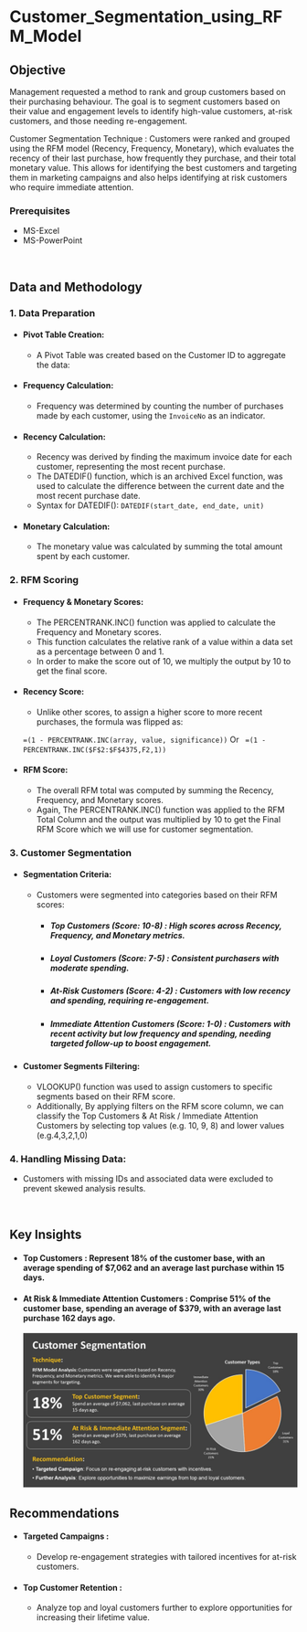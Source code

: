 # **Customer_Segmentation_using_RFM_Model**
## Objective
Management requested a method to rank and group customers based on their purchasing behaviour. The goal is to segment customers based on their value and engagement levels to identify high-value customers, at-risk customers, and those needing re-engagement.

Customer Segmentation Technique : 
Customers were ranked and grouped using the RFM model (Recency, Frequency, Monetary), which evaluates the recency of their last purchase, how frequently they purchase, and their total monetary value. This allows for identifying the best customers and targeting them in marketing campaigns and also helps identifying at risk customers who require immediate attention.

### Prerequisites
- MS-Excel
- MS-PowerPoint
<br />

## Data and Methodology
### 1. Data Preparation
 - #### Pivot Table Creation:
    - A Pivot Table was created based on the Customer ID to aggregate the data:
          
 - #### Frequency Calculation:
    - Frequency was determined by counting the number of purchases made by each customer, using the `InvoiceNo` as an indicator.
    
 - #### Recency Calculation:
    - Recency was derived by finding the maximum invoice date for each customer, representing the most recent purchase.
    - The DATEDIF() function, which is an archived Excel function, was used to calculate the difference between the current date and the most recent purchase date.
    - Syntax for DATEDIF():
       ``` DATEDIF(start_date, end_date, unit) ```
    
 - #### Monetary Calculation:
    - The monetary value was calculated by summing the total amount spent by each customer.
    
### 2. RFM Scoring
- #### Frequency & Monetary Scores:
    - The PERCENTRANK.INC() function was applied to calculate the Frequency and Monetary scores.
    - This function calculates the relative rank of a value within a data set as a percentage between 0 and 1.
    - In order to make the score out of 10, we multiply the output by 10 to get the final score.
    

- #### Recency Score:
    - Unlike other scores, to assign a higher score to more recent purchases, the formula was flipped as:
    
    ```=(1 - PERCENTRANK.INC(array, value, significance))```  Or 
    ``` =(1 - PERCENTRANK.INC($F$2:$F$4375,F2,1))```
      
- #### RFM Score:
    - The overall RFM total was computed by summing the Recency, Frequency, and Monetary scores.
    - Again, The PERCENTRANK.INC() function was applied to the RFM Total Column and the output was multiplied by 10 to get the Final RFM Score which we will use for customer segmentation.

### 3. Customer Segmentation
- #### Segmentation Criteria:
    - Customers were segmented into categories based on their RFM scores:
        - ##### Top Customers (Score: 10-8) : High scores across Recency, Frequency, and Monetary metrics.
        - ##### Loyal Customers (Score: 7-5) : Consistent purchasers with moderate spending.
        - ##### At-Risk Customers (Score: 4-2) : Customers with low recency and spending, requiring re-engagement.
        - ##### Immediate Attention Customers (Score: 1-0) : Customers with recent activity but low frequency and spending, needing targeted follow-up to boost engagement.
          
- #### Customer Segments Filtering:
    - VLOOKUP() function was used to assign customers to specific segments based on their RFM score.
    - Additionally, By applying filters on the RFM score column, we can classify the Top Customers & At Risk / Immediate Attention Customers by selecting top values (e.g. 10, 9, 8) and lower values (e.g.4,3,2,1,0)
      

### 4. Handling Missing Data:
- Customers with missing IDs and associated data were excluded to prevent skewed analysis results.
<br />
      
## Key Insights
- #### **Top Customers :** Represent 18% of the customer base, with an average spending of $7,062 and an average last purchase within 15 days.
- #### **At Risk & Immediate Attention Customers :** Comprise 51% of the customer base, spending an average of $379, with an average last purchase 162 days ago.

  ![Final_Report_Image](https://github.com/codenirmal99/Customer_Segmentation_using_RFM_Model/blob/main/Final_Report_Image.jpg)
## Recommendations
- #### **Targeted Campaigns :**
    -   Develop re-engagement strategies with tailored incentives for at-risk customers.
- #### **Top Customer Retention :**
    -  Analyze top and loyal customers further to explore opportunities for increasing their lifetime value.
